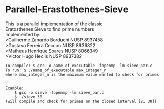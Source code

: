 # Parallel-Erastothenes-Sieve

This is a parallel implementation of the classic  
    Eratosthenes Sieve to find prime numbers  
    Implemented by:  
        >Guilherme Zanardo Borduchi  NUSP 8937458  
        >Gustavo Ferreira Ceccon     NUSP 8936822  
        >Matheus Henrique Soares     NUSP 8066349  
        >Victor Hugo Heclis          NUSP 8937382  
        
        
    To compile: $ gcc -o name_of_executable -fopenmp -lm sieve_par.c  
    To run: $ ./name_of_executable max_integer_n  
    where max_integer_n is the maximum value wanted to check for primes  
    
    
    Example:  
        $ gcc -o sieve -fopenmp -lm sieve_par.c  
        $ ./sieve 30  
    (will compile and check for primes on the closed interval [2, 30])
